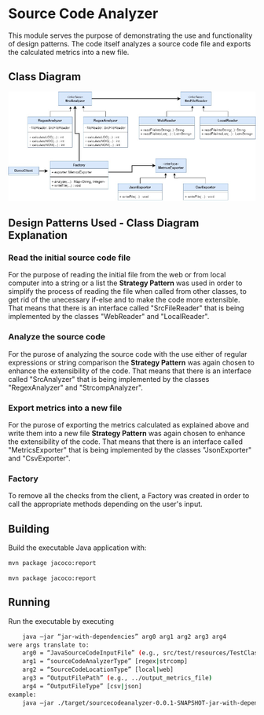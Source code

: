 
# Source Code Analyzer

This module serves the purpose of demonstrating the use and functionality of design patterns.
The code itself analyzes a source code file and exports the calculated metrics into a new file.

## Class Diagram 

![Class Diagram](https://github.com/ariadnimac/fun-in-Quarantine/blob/development/seip2020_practical_assignments/sourcecodeanalyzer/SrcAnalyzer.jpg)

## Design Patterns Used - Class Diagram Explanation 

### Read the initial source code file 
For the purpose of reading the initial file from the web or from local computer into a string or a list the <b>Strategy Pattern</b> was used in order to simplify the process of reading the file when called from other classes, to get rid of the unecessary if-else and to make the code more extensible. That means that there is an interface called "SrcFileReader" that is being implemented by the classes "WebReader" and "LocalReader".

### Analyze the source code 
For the purose of analyzing the source code with the use either of regular expressions or string comparison the <b>Strategy Pattern</b> was again chosen to enhance the extensibility of the code. That means that there is an interface called "SrcAnalyzer" that is being implemented by the classes "RegexAnalyzer" and "StrcompAnalyzer".

### Export metrics into a new file 
For the purose of exporting the metrics calculated as explained above and write them into a new file <b>Strategy Pattern</b> was again chosen to enhance the extensibility of the code. That means that there is an interface called "MetricsExporter" that is being implemented by the classes "JsonExporter" and "CsvExporter".

### Factory
To remove all the checks from the client, a Factory was created in order to call the appropriate methods depending on the user's input.

## Building

Build the executable Java application with: 
```sh
mvn package jacoco:report
```
	mvn package jacoco:report

## Running  

Run the executable by executing
```sh
	java –jar “jar-with-dependencies” arg0 arg1 arg2 arg3 arg4
were args translate to: 	
	arg0 = “JavaSourceCodeInputFile” (e.g., src/test/resources/TestClass.java)
	arg1 = “sourceCodeAnalyzerType” [regex|strcomp]
	arg2 = “SourceCodeLocationType” [local|web]
	arg3 = “OutputFilePath” (e.g., ../output_metrics_file)
	arg4 = “OutputFileType” [csv|json]
example: 
	java –jar ./target/sourcecodeanalyzer-0.0.1-SNAPSHOT-jar-with-dependencies.jar ./src/test/resources/TestClass.java regex local metrics_results csv
```